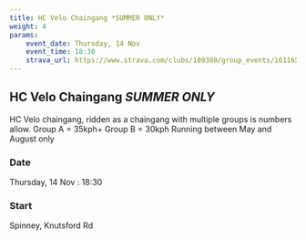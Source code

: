 ```yaml
---
title: HC Velo Chaingang *SUMMER ONLY*
weight: 4
params:
    event_date: Thursday, 14 Nov
    event_time: 18:30
    strava_url: https://www.strava.com/clubs/189380/group_events/1611651
---
```


## HC Velo Chaingang *SUMMER ONLY* 

HC Velo chaingang, ridden as a chaingang with multiple groups is numbers allow.
Group A = 35kph&#43;
Group B = 30kph
Running between May and August only

### Date

Thursday, 14 Nov : 18:30

### Start

Spinney, Knutsford Rd


